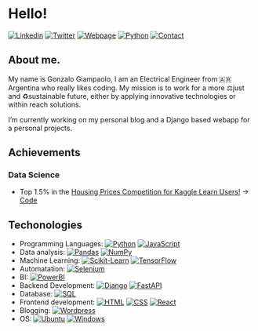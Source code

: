# Hello! 

[![Linkedin](https://img.shields.io/badge/MY%20PROFILE-Linkedin-blue?style=for-the-badge&logo=linkedin)](https://www.linkedin.com/in/gonzalo-giampaolo/)
[![Twitter](https://img.shields.io/badge/FOLLOW%20ME-Twitter-lightblue?style=for-the-badge&logo=twitter)](https://twitter.com/Giampa_ok)
[![Webpage](https://img.shields.io/badge/MY%20BLOG-Webpage-orange?style=for-the-badge&logo=blogger)](https://gonzalogiampaolo.com)
[![Python](https://img.shields.io/badge/MY%20ML-Webpage-succes?style=for-the-badge&logo=python&logoColor=white)](http://giampa.pythonanywhere.com/)
[![Contact](https://img.shields.io/badge/CONTACT-MAIL-red?style=for-the-badge&logo=gmail&logoColor=white)](mailto:contact@gonzalogiampaolo.com)



## About me.
My name is Gonzalo Giampaolo, I am an Electrical Engineer from 🇦🇷 Argentina who really likes coding.
My mission is to work for a more ⚖️just  and ♻️sustainable future, either by applying innovative technologies or within reach solutions.

I’m currently working on my personal blog and a Django based webapp for a personal projects.

## Achievements
### Data Science
- Top 1.5% in the [Housing Prices Competition for Kaggle Learn Users!](https://www.kaggle.com/competitions/home-data-for-ml-course/leaderboard?search=Gonzalo+Giampaolo) -> [Code](https://github.com/giampa-code/housing_price_kaggle)

## Techonologies





- Programming Languages: [![Python](https://img.shields.io/badge/Python-grey?style=flat&logo=python&logoColor=white)](#) [![JavaScript](https://img.shields.io/badge/JavaScript-grey?style=flat&logo=javascript&logoColor=white)](#)
- Data analysis: [![Pandas](https://img.shields.io/badge/Pandas-grey?style=flat&logo=pandas&logoColor=white)](#) [![NumPy](https://img.shields.io/badge/Numpy-grey?style=flat&logo=numpy&logoColor=white)](#)
- Machine Learning: [![Scikit-Learn](https://img.shields.io/badge/Scikit-learn-grey?style=flat&logo=scikitlearn&logoColor=white)](#) [![TensorFlow](https://img.shields.io/badge/TensorFlow-grey?style=flat&logo=tensorflow&logoColor=white)](#)
- Automatation: [![Selenium](https://img.shields.io/badge/Selenium-grey?style=flat&logo=selenium&logoColor=white)](#)
- BI: [![PowerBI](https://img.shields.io/badge/PowerBI-grey?style=flat&logo=powerbi&logoColor=white)](#)
- Backend Development: [![Django](https://img.shields.io/badge/Django-grey?style=flat&logo=django&logoColor=white)](#) [![FastAPI](https://img.shields.io/badge/FastAPI-grey?style=flat&logo=fastapi&logoColor=white)](#) 
- Database: [![SQL](https://img.shields.io/badge/SQL-grey?style=flat&logo=postgresql&logoColor=white)](#)
- Frontend development: [![HTML](https://img.shields.io/badge/HTML-grey?style=flat&logo=html5&logoColor=white)](#) [![CSS](https://img.shields.io/badge/CSS-grey?style=flat&logo=css3&logoColor=white)](#) [![React](https://img.shields.io/badge/React%20(in%20process)-grey?style=flat&logo=react&logoColor=white)](#)
- Blogging: [![Wordpress](https://img.shields.io/badge/Wordpress-grey?style=flat&logo=wordpress&logoColor=white)](#)
- OS: [![Ubuntu](https://img.shields.io/badge/Ubuntu-grey?style=flat&logo=ubuntu&logoColor=white)](#) [![Windows](https://img.shields.io/badge/Windows-grey?style=flat&logo=windows&logoColor=white)](#)


<!-- Resources IN CASE YOU NEED THEM! -->
<!-- Icons: https://simpleicons.org/ -->
<!-- GitHub Stats: https://github.com/anuraghazra/github-readme-stats -->
<!-- Emojis: https://emojipedia.org/emoji/ -->
<!-- HTML Emojis: https://www.fileformat.info/index.htm -->
<!-- Shields: https://shields.io/ -->
<!-- Awesome GitHub Profile README: https://github.com/abhisheknaiidu/awesome-github-profile-readme -->
